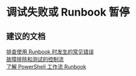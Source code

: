 <properties
    pageTitle="Debug failed or suspended runbooks"
    description="调试失败或 Runbook 暂停"
    service="microsoft.automation"
    resource="automationaccounts"
    authors="kasparks"
    displayOrder="3"
    selfHelpType="resource"
    supportTopicIds=""
    resourceTags=""
    productPesIds=""
    cloudEnvironments="public"
/>


# 调试失败或 Runbook 暂停

## **建议的文档**
[排查使用 Runbook 时发生的常见错误](https://azure.microsoft.com/documentation/articles/automation-troubleshooting-automation-errors/#troubleshoot-common-errors-when-working-with-runbooks)<br>
[故障排除和测试的控制流](https://azure.microsoft.com/documentation/articles/automation-runbook-output-and-messages/)<br>
[了解 PowerShell 工作流 Runbook](https://azure.microsoft.com/documentation/articles/automation-powershell-workflow/)



<!--HONumber=Jun16_HO5-->


